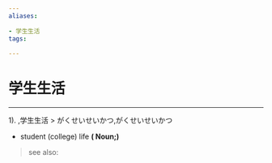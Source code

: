 ```yaml
---
aliases:
    
- 学生生活
tags:
    
---
```


# 学生生活
---
1).
,学生生活 > がくせいせいかつ,がくせいせいかつ

- student (college) life
**( Noun;)**
> see also: 
            